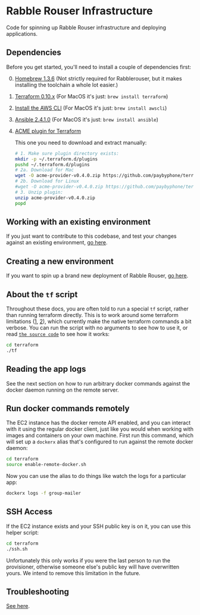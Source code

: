 # Rabble Rouser Infrastructure

Code for spinning up Rabble Rouser infrastructure and deploying applications.

## Dependencies

Before you get started, you'll need to install a couple of dependencies first:

0. [Homebrew 1.3.6](https://brew.sh/) (Not strictly required for Rabblerouser, but it makes installing the toolchain a whole lot easier.)
1. [Terraform 0.10.x](https://www.terraform.io/intro/getting-started/install.html) (For MacOS it's just: `brew install terraform`)
2. [Install the AWS CLI](https://docs.aws.amazon.com/cli/latest/userguide/installing.html) (For MacOS it's just: `brew install awscli`)
3. [Ansible 2.4.1.0](http://docs.ansible.com/ansible/latest/intro_installation.html) (For MacOS it's just: `brew install ansible`)
4. [ACME plugin for Terraform](https://github.com/paybyphone/terraform-provider-acme)

    This one you need to download and extract manually:

    ```sh
    # 1. Make sure plugin directory exists:
    mkdir -p ~/.terraform.d/plugins
    pushd ~/.terraform.d/plugins
    # 2a. Download for Mac
    wget -O acme-provider-v0.4.0.zip https://github.com/paybyphone/terraform-provider-acme/releases/download/v0.4.0/terraform-provider-acme_v0.4.0_darwin_amd64.zip
    # 2b. Download for Linux
    #wget -O acme-provider-v0.4.0.zip https://github.com/paybyphone/terraform-provider-acme/releases/download/v0.4.0/terraform-provider-acme_v0.4.0_linux_amd64.zip
    # 3. Unzip plugin:
    unzip acme-provider-v0.4.0.zip
    popd
    ```

## Working with an existing environment

If you just want to contribute to this codebase, and test your changes against an existing environment, [go here](./docs/existing_environment.md).

## Creating a new environment

If you want to spin up a brand new deployment of Rabble Rouser, [go here](./docs/new_environment.md).

## About the `tf` script

Throughout these docs, you are often told to run a special `tf` script, rather than running terraform directly. This is
to work around some terraform limitations ([1](https://github.com/hashicorp/terraform/issues/10462),
[2](https://github.com/hashicorp/terraform/issues/5190)), which currently make the native terraform commands a bit
verbose. You can run the script with no arguments to see how to use it, or read [`the source code`](./terraform/tf) to
see how it works:

```sh
cd terraform
./tf
```

## Reading the app logs

See the next section on how to run arbitrary docker commands against the docker daemon running on the remote server.

## Run docker commands remotely
The EC2 instance has the docker remote API enabled, and you can interact with it using the regular docker client, just
like you would when working with images and containers on your own machine. First run this command, which will set up
a `dockerx` alias that's configured to run against the remote docker daemon:

```sh
cd terraform
source enable-remote-docker.sh
```

Now you can use the alias to do things like watch the logs for a particular app:

```sh
dockerx logs -f group-mailer
```

## SSH Access

If the EC2 instance exists and your SSH public key is on it, you can use this helper script:

```sh
cd terraform
./ssh.sh
```

Unfortunately this only works if you were the last person to run the provisioner, otherwise someone else's public key
will have overwritten yours. We intend to remove this limitation in the future.

## Troubleshooting

[See here](./docs/troubleshooting.md).
